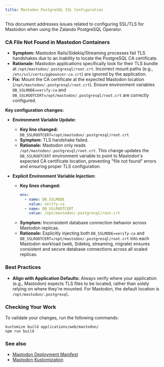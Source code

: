 ```yaml
---
title: Mastodon PostgreSQL SSL Configuration
---
```


This document addresses issues related to configuring SSL/TLS for Mastodon when using the Zalando PostgreSQL Operator.

### CA File Not Found in Mastodon Containers

*   **Symptom:** Mastodon Rails/Sidekiq/Streaming processes fail TLS handshakes due to an inability to locate the PostgreSQL CA certificate.
*   **Rationale:** Mastodon applications specifically look for their TLS bundle at `/opt/mastodon/.postgresql/root.crt`. Incorrect mount paths (e.g., `/etc/ssl/certs/pgbouncer-ca.crt`) are ignored by the application.
*   **Fix:** Mount the CA certificate at the expected Mastodon location (`/opt/mastodon/.postgresql/root.crt`). Ensure environment variables `DB_SSLMODE=verify-ca` and `DB_SSLROOTCERT=/opt/mastodon/.postgresql/root.crt` are correctly configured.

**Key configuration changes:**

*   **Environment Variable Update:**
    *   **Key line changed:** `DB_SSLROOTCERT=/opt/mastodon/.postgresql/root.crt`
    *   **Symptom:** TLS handshake failed.
    *   **Rationale:** Mastodon only reads `/opt/mastodon/.postgresql/root.crt`. This change updates the `DB_SSLROOTCERT` environment variable to point to Mastodon's expected CA certificate location, preventing "file not found" errors and ensuring proper TLS configuration.

*   **Explicit Environment Variable Injection:**
    *   **Key lines changed:**
        ```yaml
        env:
          - name: DB_SSLMODE
            value: verify-ca
          - name: DB_SSLROOTCERT
            value: /opt/mastodon/.postgresql/root.crt
        ```
    *   **Symptom:** Inconsistent database connection behavior across Mastodon replicas.
    *   **Rationale:** Explicitly injecting both `DB_SSLMODE=verify-ca` and `DB_SSLROOTCERT=/opt/mastodon/.postgresql/root.crt` into each Mastodon workload (web, Sidekiq, streaming, migrate) ensures consistent and secure database connections across all scaled replicas.

### Best Practices

*   **Align with Application Defaults:** Always verify where your application (e.g., Mastodon) expects TLS files to be located, rather than solely relying on where they're mounted. For Mastodon, the default location is `/opt/mastodon/.postgresql`.

### Checking Your Work

To validate your changes, run the following commands:

```shell
kustomize build applications/web/mastodon/
npm run build
```

### See also

*   [Mastodon Deployment Manifest](https://github.com/theepicsaxguy/homelab/k8s/blob/main/applications/web/mastodon/deployment.yaml)
*   [Mastodon Kustomization](http://github.com/theepicsaxguy/homelab/blob/main/applications/web/mastodon/kustomization.yaml)
